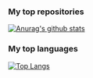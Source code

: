 ### My top repositories

[![Anurag's github stats](https://github-readme-stats.vercel.app/api?username=laijingwei1993&show_icons=true)](https://github.com/anuraghazra/github-readme-stats)

### My top languages

[![Top Langs](https://github-readme-stats.vercel.app/api/top-langs/?username=laijingwei1993)](https://github.com/anuraghazra/github-readme-stats)

